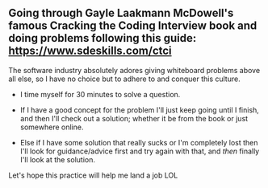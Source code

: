 ## Going through Gayle Laakmann McDowell's famous Cracking the Coding Interview book and doing problems following this guide: https://www.sdeskills.com/ctci
The software industry absolutely adores giving whiteboard problems above all else, so I have no choice but to adhere to and conquer this culture.

- I time myself for 30 minutes to solve a question.

- If I have a good concept for the problem I'll just keep going until I finish, and then I'll check out a solution; whether it be from the book or just somewhere online.

- Else if I have some solution that really sucks or I'm completely lost then I'll look for guidance/advice first and try again with that, and *then* finally I'll look at the solution.

Let's hope this practice will help me land a job LOL
